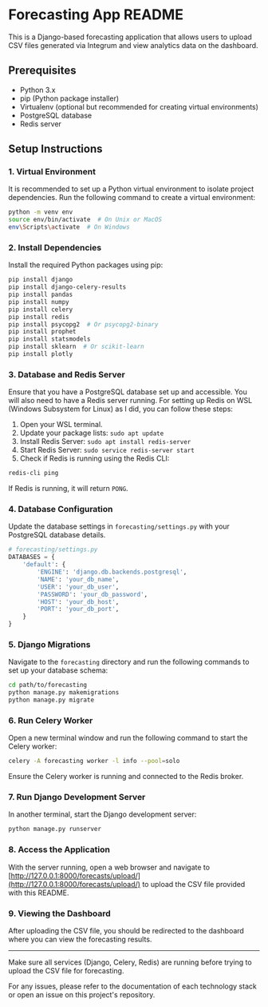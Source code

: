 
# Forecasting App README

This is a Django-based forecasting application that allows users to upload CSV files generated via Integrum and view analytics data on the dashboard.

## Prerequisites

- Python 3.x
- pip (Python package installer)
- Virtualenv (optional but recommended for creating virtual environments)
- PostgreSQL database
- Redis server

## Setup Instructions

### 1. Virtual Environment

It is recommended to set up a Python virtual environment to isolate project dependencies. Run the following command to create a virtual environment:

```bash
python -m venv env
source env/bin/activate  # On Unix or MacOS
env\Scripts\activate  # On Windows
```

### 2. Install Dependencies

Install the required Python packages using pip:

```bash
pip install django
pip install django-celery-results
pip install pandas
pip install numpy
pip install celery
pip install redis
pip install psycopg2  # Or psycopg2-binary
pip install prophet
pip install statsmodels
pip install sklearn  # Or scikit-learn
pip install plotly
```

### 3. Database and Redis Server

Ensure that you have a PostgreSQL database set up and accessible. 
You will also need to have a Redis server running. For setting up Redis on WSL (Windows Subsystem for Linux) as I did, you can follow these steps:

1. Open your WSL terminal.
2. Update your package lists: `sudo apt update`
3. Install Redis Server: `sudo apt install redis-server`
4. Start Redis Server: `sudo service redis-server start`
5. Check if Redis is running using the Redis CLI:

```bash
redis-cli ping
```

If Redis is running, it will return `PONG`.

### 4. Database Configuration

Update the database settings in `forecasting/settings.py` with your PostgreSQL database details.

```python
# forecasting/settings.py
DATABASES = {
    'default': {
        'ENGINE': 'django.db.backends.postgresql',
        'NAME': 'your_db_name',
        'USER': 'your_db_user',
        'PASSWORD': 'your_db_password',
        'HOST': 'your_db_host',
        'PORT': 'your_db_port',
    }
}
```

### 5. Django Migrations

Navigate to the `forecasting` directory and run the following commands to set up your database schema:

```bash
cd path/to/forecasting
python manage.py makemigrations
python manage.py migrate
```

### 6. Run Celery Worker

Open a new terminal window and run the following command to start the Celery worker:

```bash
celery -A forecasting worker -l info --pool=solo
```

Ensure the Celery worker is running and connected to the Redis broker.

### 7. Run Django Development Server

In another terminal, start the Django development server:

```bash
python manage.py runserver
```

### 8. Access the Application

With the server running, open a web browser and navigate to [http://127.0.0.1:8000/forecasts/upload/](http://127.0.0.1:8000/forecasts/upload/) to upload the CSV file provided with this README.

### 9. Viewing the Dashboard

After uploading the CSV file, you should be redirected to the dashboard where you can view the forecasting results.

---

Make sure all services (Django, Celery, Redis) are running before trying to upload the CSV file for forecasting.

For any issues, please refer to the documentation of each technology stack or open an issue on this project's repository.
